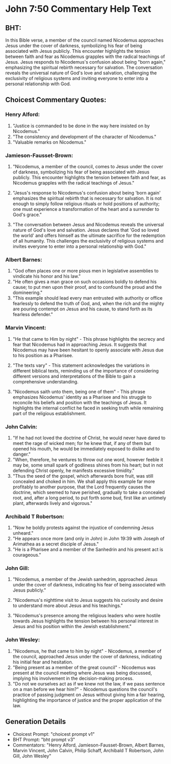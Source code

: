 # John 7:50 Commentary Help Text

## BHT:
In this Bible verse, a member of the council named Nicodemus approaches Jesus under the cover of darkness, symbolizing his fear of being associated with Jesus publicly. This encounter highlights the tension between faith and fear as Nicodemus grapples with the radical teachings of Jesus. Jesus responds to Nicodemus's confusion about being "born again," emphasizing the spiritual rebirth necessary for salvation. The conversation reveals the universal nature of God's love and salvation, challenging the exclusivity of religious systems and inviting everyone to enter into a personal relationship with God.

## Choicest Commentary Quotes:
### Henry Alford:
1. "Justice is commanded to be done in the way here insisted on by Nicodemus." 
2. "The consistency and development of the character of Nicodemus." 
3. "Valuable remarks on Nicodemus."

### Jamieson-Fausset-Brown:
1. "Nicodemus, a member of the council, comes to Jesus under the cover of darkness, symbolizing his fear of being associated with Jesus publicly. This encounter highlights the tension between faith and fear, as Nicodemus grapples with the radical teachings of Jesus." 

2. "Jesus's response to Nicodemus's confusion about being 'born again' emphasizes the spiritual rebirth that is necessary for salvation. It is not enough to simply follow religious rituals or hold positions of authority; one must experience a transformation of the heart and a surrender to God's grace."

3. "The conversation between Jesus and Nicodemus reveals the universal nature of God's love and salvation. Jesus declares that 'God so loved the world' and offers himself as the ultimate sacrifice for the redemption of all humanity. This challenges the exclusivity of religious systems and invites everyone to enter into a personal relationship with God."

### Albert Barnes:
1. "God often places one or more pious men in legislative assemblies to vindicate his honor and his law."
2. "He often gives a man grace on such occasions boldly to defend his cause; to put men upon their proof, and to confound the proud and the domineering."
3. "This example should lead every man entrusted with authority or office fearlessly to defend the truth of God, and, when the rich and the mighty are pouring contempt on Jesus and his cause, to stand forth as its fearless defender."

### Marvin Vincent:
1. "He that came to Him by night" - This phrase highlights the secrecy and fear that Nicodemus had in approaching Jesus. It suggests that Nicodemus may have been hesitant to openly associate with Jesus due to his position as a Pharisee.

2. "The texts vary" - This statement acknowledges the variations in different biblical texts, reminding us of the importance of considering different versions and interpretations of the Bible to gain a comprehensive understanding.

3. "Nicodemus saith unto them, being one of them" - This phrase emphasizes Nicodemus' identity as a Pharisee and his struggle to reconcile his beliefs and position with the teachings of Jesus. It highlights the internal conflict he faced in seeking truth while remaining part of the religious establishment.

### John Calvin:
1. "If he had not loved the doctrine of Christ, he would never have dared to meet the rage of wicked men; for he knew that, if any of them but opened his mouth, he would be immediately exposed to dislike and to danger."
2. "When, therefore, he ventures to throw out one word, however feeble it may be, some small spark of godliness shines from his heart; but in not defending Christ openly, he manifests excessive timidity."
3. "Thus the seed of the gospel, which afterwards bore fruit, was still concealed and choked in him. We shall apply this example far more profitably to another purpose, that the Lord frequently causes the doctrine, which seemed to have perished, gradually to take a concealed root, and, after a long period, to put forth some bud, first like an untimely plant, afterwards lively and vigorous."

### Archibald T Robertson:
1. "Now he boldly protests against the injustice of condemning Jesus unheard."
2. "He appears once more (and only in John) in John 19:39 with Joseph of Arimathea as a secret disciple of Jesus."
3. "He is a Pharisee and a member of the Sanhedrin and his present act is courageous."

### John Gill:
1. "Nicodemus, a member of the Jewish sanhedrim, approached Jesus under the cover of darkness, indicating his fear of being associated with Jesus publicly." 

2. "Nicodemus's nighttime visit to Jesus suggests his curiosity and desire to understand more about Jesus and his teachings." 

3. "Nicodemus's presence among the religious leaders who were hostile towards Jesus highlights the tension between his personal interest in Jesus and his position within the Jewish establishment."

### John Wesley:
1. "Nicodemus, he that came to him by night" - Nicodemus, a member of the council, approached Jesus under the cover of darkness, indicating his initial fear and hesitation.
2. "Being present as a member of the great council" - Nicodemus was present at the council meeting where Jesus was being discussed, implying his involvement in the decision-making process.
3. "Do not we ourselves act as if we knew not the law, if we pass sentence on a man before we hear him?" - Nicodemus questions the council's practice of passing judgment on Jesus without giving him a fair hearing, highlighting the importance of justice and the proper application of the law.


## Generation Details
- Choicest Prompt: "choicest prompt v1"
- BHT Prompt: "bht prompt v3"
- Commentators: "Henry Alford, Jamieson-Fausset-Brown, Albert Barnes, Marvin Vincent, John Calvin, Philip Schaff, Archibald T Robertson, John Gill, John Wesley"
